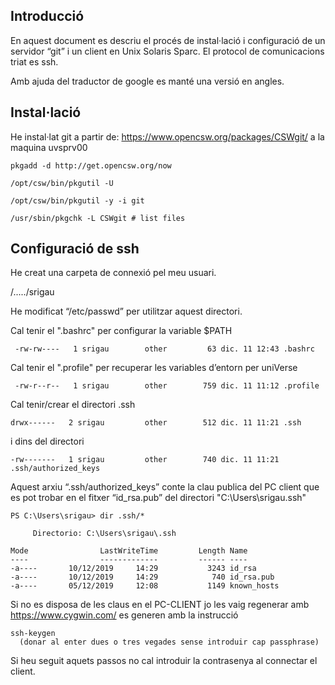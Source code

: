 ## Introducció

En aquest document es descriu el procés  de instal·lació i configuració de un servidor “git” i un client en Unix Solaris Sparc. El protocol de comunicacions triat es ssh.

Amb ajuda del traductor de google es manté una versió en angles.

## Instal·lació 

He instal·lat git a partir de: <https://www.opencsw.org/packages/CSWgit/> a la maquina uvsprv00

```
pkgadd -d http://get.opencsw.org/now

/opt/csw/bin/pkgutil -U

/opt/csw/bin/pkgutil -y -i git 

/usr/sbin/pkgchk -L CSWgit # list files
```

## Configuració de ssh

He creat una carpeta de connexió pel meu usuari.

/...../srigau

He modificat “/etc/passwd” per utilitzar aquest directori.

Cal tenir el ".bashrc" per configurar la variable $PATH

```
 -rw-rw----   1 srigau        other         63 dic. 11 12:43 .bashrc
```

 Cal tenir el ".profile" per recuperar  les variables d’entorn per uniVerse

```
 -rw-r--r--   1 srigau        other        759 dic. 11 11:12 .profile
```

Cal tenir/crear el directori .ssh 

```
drwx------   2 srigau         other        512 dic. 11 11:21 .ssh
```

 i dins del directori

```
-rw-------   1 srigau         other        740 dic. 11 11:21 .ssh/authorized_keys
```

Aquest arxiu “.ssh/authorized_keys” conte la clau publica del PC client que es pot trobar en el fitxer “id_rsa.pub” del directori "C:\Users\srigau\.ssh"

```
PS C:\Users\srigau> dir .ssh/*

     Directorio: C:\Users\srigau\.ssh

Mode                LastWriteTime         Length Name
----                -------------         ------ ----
-a----       10/12/2019     14:29           3243 id_rsa
-a----       10/12/2019     14:29            740 id_rsa.pub
-a----       05/12/2019     12:08           1149 known_hosts
```

Si no es disposa de les claus en el PC-CLIENT jo les vaig regenerar amb <https://www.cygwin.com/> es generen amb la instrucció

```
ssh-keygen 
  (donar al enter dues o tres vegades sense introduir cap passphrase)
```

Si heu seguit aquets passos no cal introduir la contrasenya al connectar el client.